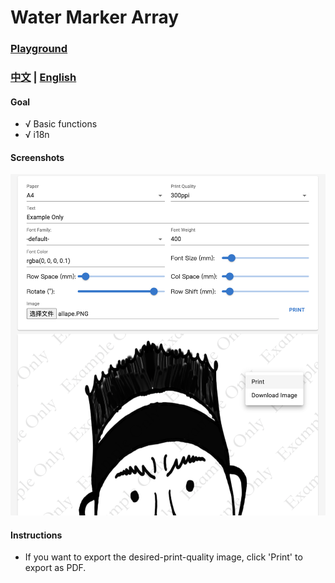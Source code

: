 # Water Marker Array

### [Playground](https://allape.github.io/WaterMarkerArray/index.html)

### [中文](README.md) | [English](README.en.md)

#### Goal
- √ Basic functions
- √ i18n

#### Screenshots
![Screenshot-1](public/example-en.png)

#### Instructions
- If you want to export the desired-print-quality image, click 'Print' to export as PDF.
